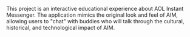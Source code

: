This project is an interactive educational experience about AOL Instant Messenger. 
The application mimics the original look and feel of AIM, allowing users to "chat" with buddies
who will talk through the cultural, historical, and technological impact of AIM.
